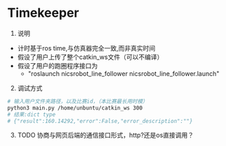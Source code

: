 # Timekeeper


1. 说明
- 计时基于ros time,与仿真器完全一致,而非真实时间
- 假设了用户上传了整个catkin_ws文件（可以不编译）
- 假设了用户的跑圈程序接口为
    - "roslaunch  nicsrobot_line_follower nicsrobot_line_follower.launch"

2. 调试方式
```sh
# 输入用户文件夹路径，以及比赛id，（本比赛最长用时模）
python3 main.py /home/unbuntu/catkin_ws 300
# 结果:dict type
# {"result":160.14292,"error":False,"error_description":""}
```

3. TODO
协商与网页后端的通信接口形式，http?还是os直接调用？